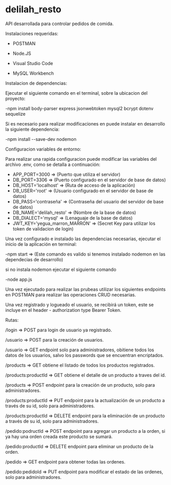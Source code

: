 # delilah_resto

API desarrollada para controlar pedidos de comida.

Instalaciones requeridas:

- POSTMAN

- Node.JS

- Visual Studio Code

- MySQL Workbench

Instalacion de dependencias:

Ejecutar el siguiente comando en el terminal, sobre la ubicacion del proyecto:

-npm install body-parser express jsonwebtoken mysql2 bcrypt dotenv sequelize

Si es necesario para realizar modificaciones en puede instalar en desarrollo la siguiente dependencia:

-npm install --save-dev nodemon

Configuracion variables de entorno:

Para realizar una rapida configuracion puede modificar las variables del archivo .env, como se detalla a continuación:

- APP_PORT=3000 => (Puerto que utiliza el servidor)
- DB_PORT=3306 => (Puerto configurado en el servidor de base de datos)
- DB_HOST='localhost' => (Ruta de acceso de la aplicación)
- DB_USER='root' => (Usuario configurado en el servidor de base de datos)
- DB_PASS='contraseña' => (Contraseña del usuario del servidor de base de datos)
- DB_NAME='delilah_resto' => (Nombre de la base de datos)
- DB_DIALECT='mysql' => (Lenaguaje de la base de datos)
- JWT_KEY='yegua_marron_MARRON' => (Secret Key para utilizar los token de validacion de login)

Una vez configurado e instalado las dependencias necesarias, ejecutar el inicio de la aplicación en terminal:

-npm start => (Este comando es valido si tenemos instalado nodemon en las dependecias de desarrollo)

si no instala nodemon ejecutar el siguiente comando

-node app.js

Una vez ejecutado para realizar las prubeas utilizar los siguientes endpoints en POSTMAN para realizar las operaciones CRUD necesarias.

Una vez registrado y logueado el usuario, se recibirá un token, este se incluye en el header - authorization type Bearer Token.

Rutas:

/login => POST para login de usuario ya registrado.

/usuario => POST para la creación de usuarios.

/usuario => GET endpoint solo para administradores, obitiene todos los datos de los usuarios, salvo los passwords que se encuentran encriptados.

/products => GET obtiene el listado de todos los productos registrados.

/products:productId => GET obtiene el detalle de un producto a traves del id.

/products => POST endpoint para la creación de un producto, solo para administradores.

/products:productId => PUT endpoint para la actualización de un producto a través de su id, solo para administradores.

/products:productId => DELETE endpoint para la eliminación de un producto a través de su id, solo para administradores.

/pedido:podructId => POST endpoint para agregar un producto a la orden, si ya hay una orden creada este producto se sumará.

/pedido:productId => DELETE endpoint para eliminar un producto de la orden.

/pedido => GET endpoint para obtener todas las ordenes.

/pedido:pedidoId => PUT endpoint para modificar el estado de las ordenes, solo para administradores.
